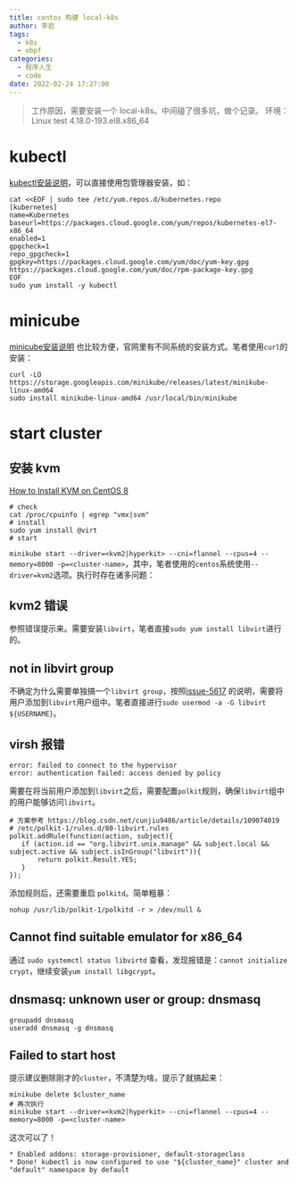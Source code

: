 ```yaml
---
title: centos 构建 local-k8s
author: 李岩
tags:
  - k8s
  - ebpf
categories:
  - 程序人生
  - code
date: 2022-02-24 17:27:00
---
```

> 工作原因，需要安装一个 local-k8s。中间碰了很多坑，做个记录。
环境：Linux test 4.18.0-193.el8.x86_64
<!--more-->
# kubectl
[kubectl安装说明](https://kubernetes.io/docs/tasks/tools/install-kubectl-linux/)，可以直接使用包管理器安装，如：
```
cat <<EOF | sudo tee /etc/yum.repos.d/kubernetes.repo
[kubernetes]
name=Kubernetes
baseurl=https://packages.cloud.google.com/yum/repos/kubernetes-el7-x86_64
enabled=1
gpgcheck=1
repo_gpgcheck=1
gpgkey=https://packages.cloud.google.com/yum/doc/yum-key.gpg https://packages.cloud.google.com/yum/doc/rpm-package-key.gpg
EOF
sudo yum install -y kubectl
```
# minicube
[minicube安装说明](https://minikube.sigs.k8s.io/docs/start/) 也比较方便，官网里有不同系统的安装方式。笔者使用`curl`的安装：
```
curl -LO https://storage.googleapis.com/minikube/releases/latest/minikube-linux-amd64
sudo install minikube-linux-amd64 /usr/local/bin/minikube
```
# start cluster
## 安装 kvm
[How to Install KVM on CentOS 8](https://phoenixnap.com/kb/install-kvm-centos) 
```
# check
cat /proc/cpuinfo | egrep "vmx|svm"
# install
sudo yum install @virt
# start

```
`minikube start --driver=<kvm2|hyperkit> --cni=flannel --cpus=4 --memory=8000 -p=<cluster-name>`，其中，笔者使用的`centos`系统使用`--driver=kvm2`选项。执行时存在诸多问题：

## kvm2 错误  
参照错误提示来。需要安装`libvirt`，笔者直接`sudo yum install libvirt`进行的。
## not in libvirt group
不确定为什么需要单独搞一个`libvirt group`，按照[issue-5617](https://github.com/kubernetes/minikube/issues/5617) 的说明，需要将用户添加到`libvirt`用户组中。笔者直接进行`sudo usermod -a -G libvirt ${USERNAME}`。
## virsh 报错
```
error: failed to connect to the hypervisor
error: authentication failed: access denied by policy
 ```
 需要在将当前用户添加到`libvirt`之后，需要配置`polkit`规则，确保`libvirt`组中的用户能够访问`libvirt`。
 ```
 # 方案参考 https://blog.csdn.net/cunjiu9486/article/details/109074019
 # /etc/polkit-1/rules.d/80-libvirt.rules
 polkit.addRule(function(action, subject){
	if (action.id == "org.libvirt.unix.manage" && subject.local && subject.active && subject.isInGroup("libvirt")){
		return polkit.Result.YES;
	}
});
 ```
 添加规则后，还需要重启 `polkitd`。简单粗暴：
 ```
 nohup /usr/lib/polkit-1/polkitd -r > /dev/null &
 ```
 ## Cannot find suitable emulator for x86_64
 通过 `sudo systemctl status libvirtd` 查看，发现报错是：`cannot initialize crypt`，继续安装`yum install libgcrypt`。
 ## dnsmasq: unknown user or group: dnsmasq
 ```
 groupadd dnsmasq
 useradd dnsmasq -g dnsmasq
 ```
 ## Failed to start host
 提示建议删除刚才的`cluster`，不清楚为啥，提示了就搞起来：
 ```
 minikube delete $cluster_name
 # 再次执行
 minikube start --driver=<kvm2|hyperkit> --cni=flannel --cpus=4 --memory=8000 -p=<cluster-name>
 ```
 这次可以了！
 ```
* Enabled addons: storage-provisioner, default-storageclass
* Done! kubectl is now configured to use "${cluster_name}" cluster and "default" namespace by default
```
